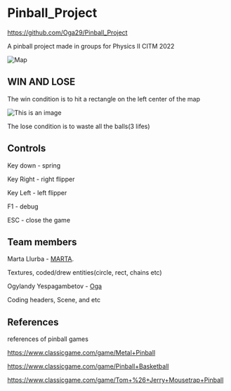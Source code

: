 # Pinball_Project

https://github.com/Oga29/Pinball_Project


A pinball project made in groups for Physics II CITM 2022 

![Map](https://i.imgur.com/tLwy499.png)

## WIN AND LOSE

The win condition is to hit a rectangle on the left center of the map 


![This is an image](https://i.imgur.com/63BLyD6.png)


The lose condition is to waste all the balls(3 lifes)



## Controls

Key down - spring

Key Right - right flipper

Key Left - left flipper

F1 - debug

ESC - close the game


## Team members
Marta Llurba -  [MARTA](https://github.com/Marta-24 ).

Textures, coded/drew entities(circle, rect, chains etc)

Ogylandy Yespagambetov - [Oga](https://github.com/Oga29)

Coding headers, Scene, and etc 

## References
references of pinball games

https://www.classicgame.com/game/Metal+Pinball



https://www.classicgame.com/game/Pinball+Basketball


https://www.classicgame.com/game/Tom+%26+Jerry+Mousetrap+Pinball
